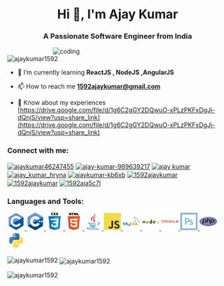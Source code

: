 <h1 align="center">Hi 👋, I'm Ajay Kumar</h1>
<h3 align="center">A Passionate Software Engineer from India</h3>
<img align="right" alt="coding" width="400" src="https://media4.giphy.com/media/qgQUggAC3Pfv687qPC/giphy.gif">

<p align="left"> <img src="https://komarev.com/ghpvc/?username=ajaykumar1592&label=Profile%20views&color=0e75b6&style=flat" alt="ajaykumar1592" /> </p>

- 🌱 I’m currently learning **ReactJS , NodeJS ,AngularJS**

- 📫 How to reach me **1592ajaykumar@gmail.com**

- 📄 Know about my experiences [https://drive.google.com/file/d/1g6C2gGY2DQwuO-xPLzPKFxDgJj-dQnjS/view?usp=share_link](https://drive.google.com/file/d/1g6C2gGY2DQwuO-xPLzPKFxDgJj-dQnjS/view?usp=share_link)

<h3 align="left">Connect with me:</h3>
<p align="left">
<a href="https://twitter.com/ajaykumar46247455" target="blank"><img align="center" src="https://raw.githubusercontent.com/rahuldkjain/github-profile-readme-generator/master/src/images/icons/Social/twitter.svg" alt="ajaykumar46247455" height="30" width="40" /></a>
<a href="https://linkedin.com/in/ajay-kumar-989639217" target="blank"><img align="center" src="https://raw.githubusercontent.com/rahuldkjain/github-profile-readme-generator/master/src/images/icons/Social/linked-in-alt.svg" alt="ajay-kumar-989639217" height="30" width="40" /></a>
<a href="https://fb.com/ajay kumar" target="blank"><img align="center" src="https://raw.githubusercontent.com/rahuldkjain/github-profile-readme-generator/master/src/images/icons/Social/facebook.svg" alt="ajay kumar" height="30" width="40" /></a>
<a href="https://instagram.com/ajay_kumar_hryna" target="blank"><img align="center" src="https://raw.githubusercontent.com/rahuldkjain/github-profile-readme-generator/master/src/images/icons/Social/instagram.svg" alt="ajay_kumar_hryna" height="30" width="40" /></a>
<a href="https://www.youtube.com/c/ajaykumar-kb6xb" target="blank"><img align="center" src="https://raw.githubusercontent.com/rahuldkjain/github-profile-readme-generator/master/src/images/icons/Social/youtube.svg" alt="ajaykumar-kb6xb" height="30" width="40" /></a>
<a href="https://www.hackerrank.com/1592ajaykumar" target="blank"><img align="center" src="https://raw.githubusercontent.com/rahuldkjain/github-profile-readme-generator/master/src/images/icons/Social/hackerrank.svg" alt="1592ajaykumar" height="30" width="40" /></a>
<a href="https://www.leetcode.com/1592ajaykumar" target="blank"><img align="center" src="https://raw.githubusercontent.com/rahuldkjain/github-profile-readme-generator/master/src/images/icons/Social/leet-code.svg" alt="1592ajaykumar" height="30" width="40" /></a>
<a href="https://auth.geeksforgeeks.org/user/1592aja5c7l" target="blank"><img align="center" src="https://raw.githubusercontent.com/rahuldkjain/github-profile-readme-generator/master/src/images/icons/Social/geeks-for-geeks.svg" alt="1592aja5c7l" height="30" width="40" /></a>
</p>

<h3 align="left">Languages and Tools:</h3>
<p align="left"> <a href="https://www.cprogramming.com/" target="_blank" rel="noreferrer"> <img src="https://raw.githubusercontent.com/devicons/devicon/master/icons/c/c-original.svg" alt="c" width="40" height="40"/> </a> <a href="https://www.w3schools.com/cpp/" target="_blank" rel="noreferrer"> <img src="https://raw.githubusercontent.com/devicons/devicon/master/icons/cplusplus/cplusplus-original.svg" alt="cplusplus" width="40" height="40"/> </a> <a href="https://www.w3schools.com/css/" target="_blank" rel="noreferrer"> <img src="https://raw.githubusercontent.com/devicons/devicon/master/icons/css3/css3-original-wordmark.svg" alt="css3" width="40" height="40"/> </a> <a href="https://www.w3.org/html/" target="_blank" rel="noreferrer"> <img src="https://raw.githubusercontent.com/devicons/devicon/master/icons/html5/html5-original-wordmark.svg" alt="html5" width="40" height="40"/> </a> <a href="https://www.java.com" target="_blank" rel="noreferrer"> <img src="https://raw.githubusercontent.com/devicons/devicon/master/icons/java/java-original.svg" alt="java" width="40" height="40"/> </a> <a href="https://developer.mozilla.org/en-US/docs/Web/JavaScript" target="_blank" rel="noreferrer"> <img src="https://raw.githubusercontent.com/devicons/devicon/master/icons/javascript/javascript-original.svg" alt="javascript" width="40" height="40"/> </a> <a href="https://www.mysql.com/" target="_blank" rel="noreferrer"> <img src="https://raw.githubusercontent.com/devicons/devicon/master/icons/mysql/mysql-original-wordmark.svg" alt="mysql" width="40" height="40"/> </a> <a href="https://nodejs.org" target="_blank" rel="noreferrer"> <img src="https://raw.githubusercontent.com/devicons/devicon/master/icons/nodejs/nodejs-original-wordmark.svg" alt="nodejs" width="40" height="40"/> </a> <a href="https://www.oracle.com/" target="_blank" rel="noreferrer"> <img src="https://raw.githubusercontent.com/devicons/devicon/master/icons/oracle/oracle-original.svg" alt="oracle" width="40" height="40"/> </a> <a href="https://www.photoshop.com/en" target="_blank" rel="noreferrer"> <img src="https://raw.githubusercontent.com/devicons/devicon/master/icons/photoshop/photoshop-line.svg" alt="photoshop" width="40" height="40"/> </a> <a href="https://www.php.net" target="_blank" rel="noreferrer"> <img src="https://raw.githubusercontent.com/devicons/devicon/master/icons/php/php-original.svg" alt="php" width="40" height="40"/> </a> <a href="https://www.python.org" target="_blank" rel="noreferrer"> <img src="https://raw.githubusercontent.com/devicons/devicon/master/icons/python/python-original.svg" alt="python" width="40" height="40"/> </a> </p>

<p><img align="left" src="https://github-readme-stats.vercel.app/api/top-langs?username=ajaykumar1592&show_icons=true&locale=en&layout=compact" alt="ajaykumar1592" /></p>

<p>&nbsp;<img align="center" src="https://github-readme-stats.vercel.app/api?username=ajaykumar1592&show_icons=true&locale=en" alt="ajaykumar1592" /></p>

<p><img align="center" src="https://github-readme-streak-stats.herokuapp.com/?user=ajaykumar1592&" alt="ajaykumar1592" /></p>
